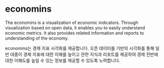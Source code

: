 # economins

The economins is a visualization of economic indicators. Through visualization based on open data, it enables you to easily understand economic metrics. It also provides related information and reports to understanding of the economy.

economins는 경제 지표 시각화를 제공합니다. 오픈 데이터를 기반의 시각화를 통해 일반 대중이 경제 지표에 대한 이해를 높이고 관련 지식과 리포트를 제공하여 경제 전반에 대한 이해도를 높일 수 있는 정보를 제공할 수 있도록 노력합니다.